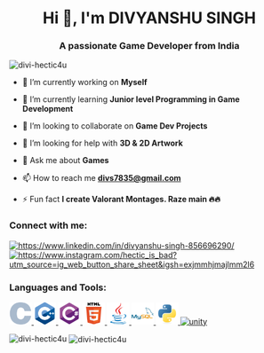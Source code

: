 <h1 align="center">Hi 👋, I'm DIVYANSHU SINGH</h1>
<h3 align="center">A passionate Game Developer from India</h3>

<p align="left"> <img src="https://komarev.com/ghpvc/?username=divi-hectic4u&label=Profile%20views&color=0e75b6&style=flat" alt="divi-hectic4u" /> </p>

- 🔭 I’m currently working on **Myself**

- 🌱 I’m currently learning **Junior level Programming in Game Development**

- 👯 I’m looking to collaborate on **Game Dev Projects**

- 🤝 I’m looking for help with **3D & 2D Artwork**

- 💬 Ask me about **Games**

- 📫 How to reach me **divs7835@gmail.com**

- ⚡ Fun fact **I create Valorant Montages. Raze main 🔥🔥**

<h3 align="left">Connect with me:</h3>
<p align="left">
<a href="https://linkedin.com/in/https://www.linkedin.com/in/divyanshu-singh-856696290/" target="blank"><img align="center" src="https://raw.githubusercontent.com/rahuldkjain/github-profile-readme-generator/master/src/images/icons/Social/linked-in-alt.svg" alt="https://www.linkedin.com/in/divyanshu-singh-856696290/" height="30" width="40" /></a>
<a href="https://instagram.com/https://www.instagram.com/hectic_is_bad?utm_source=ig_web_button_share_sheet&igsh=exjmmhjmajlmm2l6" target="blank"><img align="center" src="https://raw.githubusercontent.com/rahuldkjain/github-profile-readme-generator/master/src/images/icons/Social/instagram.svg" alt="https://www.instagram.com/hectic_is_bad?utm_source=ig_web_button_share_sheet&igsh=exjmmhjmajlmm2l6" height="30" width="40" /></a>
</p>

<h3 align="left">Languages and Tools:</h3>
<p align="left"> <a href="https://www.cprogramming.com/" target="_blank" rel="noreferrer"> <img src="https://raw.githubusercontent.com/devicons/devicon/master/icons/c/c-original.svg" alt="c" width="40" height="40"/> </a> <a href="https://www.w3schools.com/cpp/" target="_blank" rel="noreferrer"> <img src="https://raw.githubusercontent.com/devicons/devicon/master/icons/cplusplus/cplusplus-original.svg" alt="cplusplus" width="40" height="40"/> </a> <a href="https://www.w3schools.com/cs/" target="_blank" rel="noreferrer"> <img src="https://raw.githubusercontent.com/devicons/devicon/master/icons/csharp/csharp-original.svg" alt="csharp" width="40" height="40"/> </a> <a href="https://www.w3.org/html/" target="_blank" rel="noreferrer"> <img src="https://raw.githubusercontent.com/devicons/devicon/master/icons/html5/html5-original-wordmark.svg" alt="html5" width="40" height="40"/> </a> <a href="https://www.java.com" target="_blank" rel="noreferrer"> <img src="https://raw.githubusercontent.com/devicons/devicon/master/icons/java/java-original.svg" alt="java" width="40" height="40"/> </a> <a href="https://www.mysql.com/" target="_blank" rel="noreferrer"> <img src="https://raw.githubusercontent.com/devicons/devicon/master/icons/mysql/mysql-original-wordmark.svg" alt="mysql" width="40" height="40"/> </a> <a href="https://www.python.org" target="_blank" rel="noreferrer"> <img src="https://raw.githubusercontent.com/devicons/devicon/master/icons/python/python-original.svg" alt="python" width="40" height="40"/> </a> <a href="https://unity.com/" target="_blank" rel="noreferrer"> <img src="https://www.vectorlogo.zone/logos/unity3d/unity3d-icon.svg" alt="unity" width="40" height="40"/> </a> </p>

<p><img align="left" src="https://github-readme-stats.vercel.app/api/top-langs?username=divi-hectic4u&show_icons=true&locale=en&layout=compact" alt="divi-hectic4u" /></p>

<p>&nbsp;<img align="center" src="https://github-readme-stats.vercel.app/api?username=divi-hectic4u&show_icons=true&locale=en" alt="divi-hectic4u" /></p>
